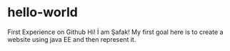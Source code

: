 # hello-world
First Experience on Github
Hi! İ am Şafak!
My first goal here is to create a website using java EE and then represent it.
